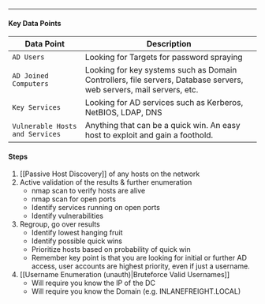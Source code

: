 -- -
#### Key Data Points

| **Data Point**                  | **Description**                                                                                                     |
| ------------------------------- | ------------------------------------------------------------------------------------------------------------------- |
| `AD Users`                      | Looking for Targets for password spraying                                                                           |
| `AD Joined Computers`           | Looking for key systems such as Domain Controllers, file servers, Database servers, web servers, mail servers, etc. |
| `Key Services`                  | Looking for AD services such as Kerberos, NetBIOS, LDAP, DNS                                                        |
| `Vulnerable Hosts and Services` | Anything that can be a quick win. An easy host to exploit and gain a foothold.                                      |
#### Steps
1. [[Passive Host Discovery]] of any hosts on the network
2. Active validation of the results & further enumeration 
	- nmap scan to verify hosts are alive
	- nmap scan for open ports
	- Identify services running on open ports
	- Identify vulnerabilities
3. Regroup, go over results
	- Identify lowest hanging fruit
	- Identify possible quick wins
	- Prioritize hosts based on probability of quick win
	- Remember key point is that you are looking for initial or further AD access, user accounts are highest priority, even if just a username. 
4. [[Username Enumeration (unauth)|Bruteforce Valid Usernames]]
	- Will require you know the IP of the DC
	- Will require you know the Domain (e.g. INLANEFREIGHT.LOCAL)